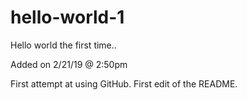 # hello-world-1
Hello world the first time..


Added on 2/21/19 @ 2:50pm

First attempt at using GitHub.
First edit of the README.
